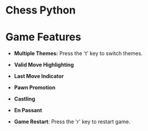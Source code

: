 # Chess Python

# Game Features

- **Multiple Themes:** Press the 't' key to switch themes.

- **Valid Move Highlighting**

- **Last Move Indicator**

- **Pawn Promotion**

- **Castling**

- **En Passant**

- **Game Restart**: Press the 'r' key to restart game.
